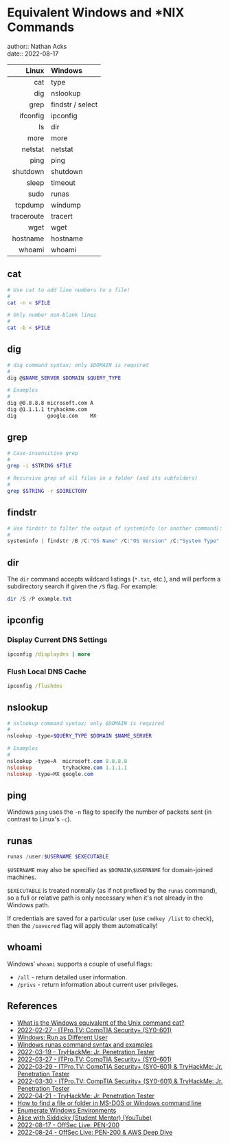 # Equivalent Windows and \*NIX Commands

author:: Nathan Acks  
date:: 2022-08-17

|      Linux | Windows           |
| ----------:|:----------------- |
|        cat | type              |
|        dig | nslookup          |
|       grep | findstr / select  |
|   ifconfig | ipconfig          |
|         ls | dir               |
|       more | more              |
|    netstat | netstat           |
|       ping | ping              |
|   shutdown | shutdown          |
|      sleep | timeout           |
|       sudo | runas             |
|    tcpdump | windump           |
| traceroute | tracert           |
|       wget | wget              |
|   hostname | hostname          |
|     whoami | whoami            |

## cat

```bash
# Use cat to add line numbers to a file!
#
cat -n < $FILE

# Only number non-blank lines
#
cat -b < $FILE
```

## dig

```bash
# dig command syntax; only $DOMAIN is required
#
dig @$NAME_SERVER $DOMAIN $QUERY_TYPE

# Examples
#
dig @8.8.8.8 microsoft.com A
dig @1.1.1.1 tryhackme.com
dig          google.com    MX
```

## grep

```bash
# Case-insensitive grep
#
grep -i $STRING $FILE

# Recursive grep of all files in a folder (and its subfolders)
#
grep $STRING -r $DIRECTORY
```

## findstr

```powershell
# Use findstr to filter the output of systeminfo (or another command):
#
systeminfo | findstr /B /C:"OS Name" /C:"OS Version" /C:"System Type"
```

## dir

The `dir` command accepts wildcard listings (`*.txt`, etc.), and will perform a subdirectory search if given the `/S` flag. For example:

```powershell
dir /S /P example.txt
```

## ipconfig

### Display Current DNS Settings

```bat
ipconfig /displaydns | more
```

### Flush Local DNS Cache

```bat
ipconfig /flushdns
```

## nslookup

```powershell
# nslookup command syntax; only $DOMAIN is required
#
nslookup -type=$QUERY_TYPE $DOMAIN $NAME_SERVER

# Examples
#
nslookup -type=A  microsoft.com 8.8.8.8
nslookup          tryhackme.com 1.1.1.1
nslookup -type=MX google.com
```

## ping

Windows `ping` uses the `-n` flag to specify the number of packets sent (in contrast to Linux's `-c`).

## runas

```powershell
runas /user:$USERNAME $EXECUTABLE
```

`$USERNAME` may also be specified as `$DOMAIN\$USERNAME` for domain-joined machines.

`$EXECUTABLE` is treated normally (as if not prefixed by the `runas` command), so a full or relative path is only necessary when it's not already in the Windows path.

If credentials are saved for a particular user (use `cmdkey /list` to check), then the `/savecred` flag will apply them automatically!

## whoami

Windows' `whoami` supports a couple of useful flags:

* `/all` - return detailed user information.
* `/privs` - return information about current user privileges.

## References

* [What is the Windows equivalent of the Unix command cat?](https://superuser.com/questions/434870/what-is-the-windows-equivalent-of-the-unix-command-cat#434876)
* [2022-02-27 - ITPro.TV: CompTIA Security+ (SY0-601)](../log/2022-02-27-itprotv-comptia-security-plus.md)
* [Windows: Run as Different User](https://www.shellhacks.com/windows-run-as-different-user/)
* [Windows runas command syntax and examples](https://www.windows-commandline.com/windows-runas-command-prompt/)
* [2022-03-19 - TryHackMe: Jr. Penetration Tester](../log/2022-03-19-tryhackme-jr-penetration-tester.md)
* [2022-03-27 - ITPro.TV: CompTIA Security+ (SY0-601)](../log/2022-03-27-itprotv-comptia-security-plus.md)
* [2022-03-29 - ITPro.TV: CompTIA Security+ (SY0-601) & TryHackMe: Jr. Penetration Tester](../log/2022-03-29-itprotv-comptia-security-plus-and-tryhackme-jr-penetration-tester.md)
* [2022-03-30 - ITPro.TV: CompTIA Security+ (SY0-601) & TryHackMe: Jr. Penetration Tester](../log/2022-03-30-itprotv-comptia-security-plus-and-tryhackme-jr-penetration-tester.md)
* [2022-04-21 - TryHackMe: Jr. Penetration Tester](../log/2022-04-21-tryhackme-jr-penetration-tester.md)
* [How to find a file or folder in MS-DOS or Windows command line](https://www.computerhope.com/issues/ch000309.htm)
* [Enumerate Windows Environments](enumerate-windows-environments.md)
* [Alice with Siddicky (Student Mentor) (YouTube)](https://www.youtube.com/watch?v=Zma6Mk5bEI8)
* [2022-08-17 - OffSec Live: PEN-200](../log/2022-08-17-offsec-live-pen-200.md)
* [2022-08-24 - OffSec Live: PEN-200 & AWS Deep Dive](../log/2022-08-24-offsec-live-pen-200-and-aws-deep-dive.md)
